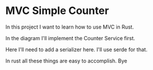 # MVC Simple Counter

In this project I want to learn how to use MVC in Rust.

In the diagram I'll implement the Counter Service first.

Here I'll need to add a serializer here. I'll use serde for that.

In rust all these things are easy to accomplish. Bye